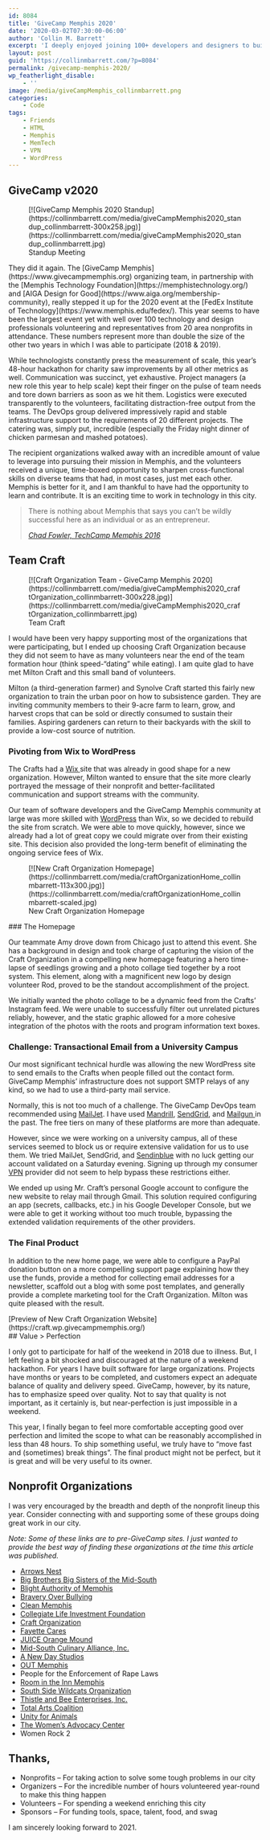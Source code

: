 ```yaml
---
id: 8084
title: 'GiveCamp Memphis 2020'
date: '2020-03-02T07:30:00-06:00'
author: 'Collin M. Barrett'
excerpt: 'I deeply enjoyed joining 100+ developers and designers to build websites for 20 Memphis nonprofits at GiveCamp Memphis 2020.'
layout: post
guid: 'https://collinmbarrett.com/?p=8084'
permalink: /givecamp-memphis-2020/
wp_featherlight_disable:
    - ''
image: /media/giveCampMemphis_collinmbarrett.png
categories:
    - Code
tags:
    - Friends
    - HTML
    - Memphis
    - MemTech
    - VPN
    - WordPress
---
```


## GiveCamp v2020

<div class="wp-block-image"><figure class="alignright size-medium">[![GiveCamp Memphis 2020 Standup](https://collinmbarrett.com/media/giveCampMemphis2020_standup_collinmbarrett-300x258.jpg)](https://collinmbarrett.com/media/giveCampMemphis2020_standup_collinmbarrett.jpg)<figcaption>Standup Meeting</figcaption></figure></div>They did it again. The [GiveCamp Memphis](https://www.givecampmemphis.org) organizing team, in partnership with the [Memphis Technology Foundation](https://memphistechnology.org/) and [AIGA Design for Good](https://www.aiga.org/membership-community), really stepped it up for the 2020 event at the [FedEx Institute of Technology](https://www.memphis.edu/fedex/). This year seems to have been the largest event yet with well over 100 technology and design professionals volunteering and representatives from 20 area nonprofits in attendance. These numbers represent more than double the size of the other two years in which I was able to participate (2018 &amp; 2019).

While technologists constantly press the measurement of scale, this year’s 48-hour hackathon for charity saw improvements by all other metrics as well. Communication was succinct, yet exhaustive. Project managers (a new role this year to help scale) kept their finger on the pulse of team needs and tore down barriers as soon as we hit them. Logistics were executed transparently to the volunteers, facilitating distraction-free output from the teams. The DevOps group delivered impressively rapid and stable infrastructure support to the requirements of 20 different projects. The catering was, simply put, incredible (especially the Friday night dinner of chicken parmesan and mashed potatoes).

The recipient organizations walked away with an incredible amount of value to leverage into pursuing their mission in Memphis, and the volunteers received a unique, time-boxed opportunity to sharpen cross-functional skills on diverse teams that had, in most cases, just met each other. Memphis is better for it, and I am thankful to have had the opportunity to learn and contribute. It is an exciting time to work in technology in this city.

> There is nothing about Memphis that says you can’t be wildly successful here as an individual or as an entrepreneur.
> 
> <cite>[Chad Fowler, TechCamp Memphis 2016](https://collinmbarrett.com/chad-fowler-memphis-technology/)</cite>

## Team Craft

<div class="wp-block-image"><figure class="alignright size-medium">[![Craft Organization Team - GiveCamp Memphis 2020](https://collinmbarrett.com/media/giveCampMemphis2020_craftOrganization_collinmbarrett-300x228.jpg)](https://collinmbarrett.com/media/giveCampMemphis2020_craftOrganization_collinmbarrett.jpg)<figcaption>Team Craft</figcaption></figure></div>I would have been very happy supporting most of the organizations that were participating, but I ended up choosing Craft Organization because they did not seem to have as many volunteers near the end of the team formation hour (think speed-“dating” while eating). I am quite glad to have met Milton Craft and this small band of volunteers.

Milton (a third-generation farmer) and Synolve Craft started this fairly new organization to train the urban poor on how to subsistence garden. They are inviting community members to their 9-acre farm to learn, grow, and harvest crops that can be sold or directly consumed to sustain their families. Aspiring gardeners can return to their backyards with the skill to provide a low-cost source of nutrition.

### Pivoting from Wix to WordPress

The Crafts had a [Wix ](https://www.wix.com/)site that was already in good shape for a new organization. However, Milton wanted to ensure that the site more clearly portrayed the message of their nonprofit and better-facilitated communication and support streams with the community.

Our team of software developers and the GiveCamp Memphis community at large was more skilled with [WordPress](https://collinmbarrett.com/tag/wordpress/) than Wix, so we decided to rebuild the site from scratch. We were able to move quickly, however, since we already had a lot of great copy we could migrate over from their existing site. This decision also provided the long-term benefit of eliminating the ongoing service fees of Wix.

<div class="wp-block-image"><figure class="alignright size-medium">[![New Craft Organization Homepage](https://collinmbarrett.com/media/craftOrganizationHome_collinmbarrett-113x300.jpg)](https://collinmbarrett.com/media/craftOrganizationHome_collinmbarrett-scaled.jpg)<figcaption>New Craft Organization Homepage</figcaption></figure></div>### The Homepage

Our teammate Amy drove down from Chicago just to attend this event. She has a background in design and took charge of capturing the vision of the Craft Organization in a compelling new homepage featuring a hero time-lapse of seedlings growing and a photo collage tied together by a root system. This element, along with a magnificent new logo by design volunteer Rod, proved to be the standout accomplishment of the project.

We initially wanted the photo collage to be a dynamic feed from the Crafts’ Instagram feed. We were unable to successfully filter out unrelated pictures reliably, however, and the static graphic allowed for a more cohesive integration of the photos with the roots and program information text boxes.

### Challenge: Transactional Email from a University Campus

Our most significant technical hurdle was allowing the new WordPress site to send emails to the Crafts when people filled out the contact form. GiveCamp Memphis’ infrastructure does not support SMTP relays of any kind, so we had to use a third-party mail service.

Normally, this is not too much of a challenge. The GiveCamp DevOps team recommended using [MailJet](https://www.mailjet.com/). I have used [Mandrill](https://mailchimp.com/features/transactional-email/), [SendGrid](https://sendgrid.com/), and [Mailgun ](https://www.mailgun.com/)in the past. The free tiers on many of these platforms are more than adequate.

However, since we were working on a university campus, all of these services seemed to block us or require extensive validation for us to use them. We tried MailJet, SendGrid, and [Sendinblue](https://www.sendinblue.com/) with no luck getting our account validated on a Saturday evening. Signing up through my consumer [VPN](https://collinmbarrett.com/tag/vpn/) provider did not seem to help bypass these restrictions either.

We ended up using Mr. Craft’s personal Google account to configure the new website to relay mail through Gmail. This solution required configuring an app (secrets, callbacks, etc.) in his Google Developer Console, but we were able to get it working without too much trouble, bypassing the extended validation requirements of the other providers.

### The Final Product

In addition to the new home page, we were able to configure a PayPal donation button on a more compelling support page explaining how they use the funds, provide a method for collecting email addresses for a newsletter, scaffold out a blog with some post templates, and generally provide a complete marketing tool for the Craft Organization. Milton was quite pleased with the result.

<div class="wp-block-button aligncenter">[Preview of New Craft Organization Website](https://craft.wp.givecampmemphis.org/)</div>## Value &gt; Perfection

I only got to participate for half of the weekend in 2018 due to illness. But, I left feeling a bit shocked and discouraged at the nature of a weekend hackathon. For years I have built software for large organizations. Projects have months or years to be completed, and customers expect an adequate balance of quality and delivery speed. GiveCamp, however, by its nature, has to emphasize speed over quality. Not to say that quality is not important, as it certainly is, but near-perfection is just impossible in a weekend.

This year, I finally began to feel more comfortable accepting good over perfection and limited the scope to what can be reasonably accomplished in less than 48 hours. To ship something useful, we truly have to “move fast and (sometimes) break things”. The final product might not be perfect, but it is great and will be very useful to its owner.

## Nonprofit Organizations

I was very encouraged by the breadth and depth of the nonprofit lineup this year. Consider connecting with and supporting some of these groups doing great work in our city.

*Note: Some of these links are to pre-GiveCamp sites. I just wanted to provide the best way of finding these organizations at the time this article was published.*

- [Arrows Nest](https://www.smore.com/gvdyt-arrows-nest-memphis)
- [Big Brothers Big Sisters of the Mid-South](https://msmentor.org/)
- [Blight Authority of Memphis](http://www.blightauthoritymemphis.com/)
- [Bravery Over Bullying](https://www.facebook.com/BraveryoverBullying/)
- [Clean Memphis](https://www.cleanmemphis.org/)
- [Collegiate Life Investment Foundation](https://donttxtndrv.org/)
- [Craft Organization](https://www.craftorganization.org/)
- [Fayette Cares](https://www.fayettecares.org/)
- [JUICE Orange Mound](https://www.juiceorangemound.org/)
- [Mid-South Culinary Alliance, Inc.](https://www.facebook.com/midsouthculinaryalliance/)
- [A New Day Studios](https://anewdaystudios.com/)
- [OUT Memphis](https://www.outmemphis.org/)
- People for the Enforcement of Rape Laws
- [Room in the Inn Memphis](https://ritimemphis.org/)
- [South Side Wildcats Organization](https://southsidewildcats.com/)
- [Thistle and Bee Enterprises, Inc.](https://thistleandbee.org/)
- [Total Arts Coalition](http://totalspirit.org/)
- [Unity for Animals](https://unityforanimals.com/)
- [The Women’s Advocacy Center](https://www.womensadvocacycenter.org/)
- Women Rock 2

## Thanks,

- Nonprofits – For taking action to solve some tough problems in our city
- Organizers – For the incredible number of hours volunteered year-round to make this thing happen
- Volunteers – For spending a weekend enriching this city
- Sponsors – For funding tools, space, talent, food, and swag

I am sincerely looking forward to 2021.
